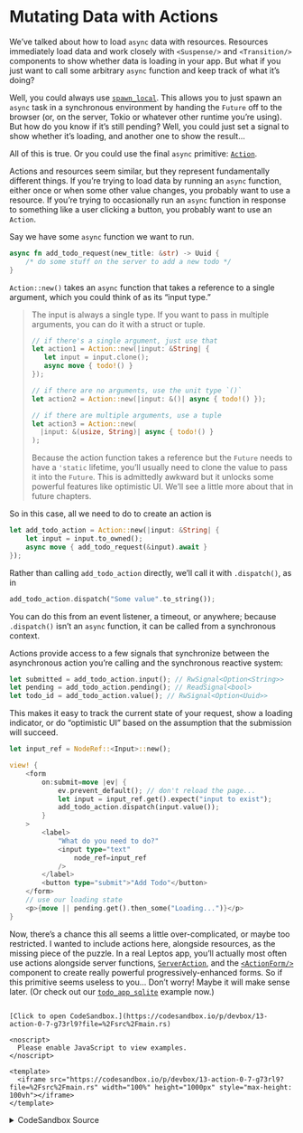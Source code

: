 # Mutating Data with Actions

We’ve talked about how to load `async` data with resources. Resources immediately load data and work closely with `<Suspense/>` and `<Transition/>` components to show whether data is loading in your app. But what if you just want to call some arbitrary `async` function and keep track of what it’s doing?

Well, you could always use [`spawn_local`](https://docs.rs/leptos/latest/leptos/task/fn.spawn_local.html). This allows you to just spawn an `async` task in a synchronous environment by handing the `Future` off to the browser (or, on the server, Tokio or whatever other runtime you’re using). But how do you know if it’s still pending? Well, you could just set a signal to show whether it’s loading, and another one to show the result...

All of this is true. Or you could use the final `async` primitive: [`Action`](https://docs.rs/leptos/latest/leptos/reactive/actions/struct.Action.html).

Actions and resources seem similar, but they represent fundamentally different things. If you’re trying to load data by running an `async` function, either once or when some other value changes, you probably want to use a resource. If you’re trying to occasionally run an `async` function in response to something like a user clicking a button, you probably want to use an `Action`.

Say we have some `async` function we want to run.

```rust
async fn add_todo_request(new_title: &str) -> Uuid {
    /* do some stuff on the server to add a new todo */
}
```

`Action::new()` takes an `async` function that takes a reference to a single argument, which you could think of as its “input type.”

> The input is always a single type. If you want to pass in multiple arguments, you can do it with a struct or tuple.
>
> ```rust
> // if there's a single argument, just use that
> let action1 = Action::new(|input: &String| {
>    let input = input.clone();
>    async move { todo!() }
> });
>
> // if there are no arguments, use the unit type `()`
> let action2 = Action::new(|input: &()| async { todo!() });
>
> // if there are multiple arguments, use a tuple
> let action3 = Action::new(
>   |input: &(usize, String)| async { todo!() }
> );
> ```
>
> Because the action function takes a reference but the `Future` needs to have a `'static` lifetime, you’ll usually need to clone the value to pass it into the `Future`. This is admittedly awkward but it unlocks some powerful features like optimistic UI. We’ll see a little more about that in future chapters.

So in this case, all we need to do to create an action is

```rust
let add_todo_action = Action::new(|input: &String| {
    let input = input.to_owned();
    async move { add_todo_request(&input).await }
});
```

Rather than calling `add_todo_action` directly, we’ll call it with `.dispatch()`, as in

```rust
add_todo_action.dispatch("Some value".to_string());
```

You can do this from an event listener, a timeout, or anywhere; because `.dispatch()` isn’t an `async` function, it can be called from a synchronous context.

Actions provide access to a few signals that synchronize between the asynchronous action you’re calling and the synchronous reactive system:

```rust
let submitted = add_todo_action.input(); // RwSignal<Option<String>>
let pending = add_todo_action.pending(); // ReadSignal<bool>
let todo_id = add_todo_action.value(); // RwSignal<Option<Uuid>>
```

This makes it easy to track the current state of your request, show a loading indicator, or do “optimistic UI” based on the assumption that the submission will succeed.

```rust
let input_ref = NodeRef::<Input>::new();

view! {
    <form
        on:submit=move |ev| {
            ev.prevent_default(); // don't reload the page...
            let input = input_ref.get().expect("input to exist");
            add_todo_action.dispatch(input.value());
        }
    >
        <label>
            "What do you need to do?"
            <input type="text"
                node_ref=input_ref
            />
        </label>
        <button type="submit">"Add Todo"</button>
    </form>
    // use our loading state
    <p>{move || pending.get().then_some("Loading...")}</p>
}
```

Now, there’s a chance this all seems a little over-complicated, or maybe too restricted. I wanted to include actions here, alongside resources, as the missing piece of the puzzle. In a real Leptos app, you’ll actually most often use actions alongside server functions, [`ServerAction`](https://docs.rs/leptos/latest/leptos/server/struct.ServerAction.html), and the [`<ActionForm/>`](https://docs.rs/leptos/latest/leptos/form/fn.ActionForm.html) component to create really powerful progressively-enhanced forms. So if this primitive seems useless to you... Don’t worry! Maybe it will make sense later. (Or check out our [`todo_app_sqlite`](https://github.com/leptos-rs/leptos/blob/main/examples/todo_app_sqlite/src/todo.rs) example now.)

```admonish sandbox title="Live example" collapsible=true

[Click to open CodeSandbox.](https://codesandbox.io/p/devbox/13-action-0-7-g73rl9?file=%2Fsrc%2Fmain.rs)

<noscript>
  Please enable JavaScript to view examples.
</noscript>

<template>
  <iframe src="https://codesandbox.io/p/devbox/13-action-0-7-g73rl9?file=%2Fsrc%2Fmain.rs" width="100%" height="1000px" style="max-height: 100vh"></iframe>
</template>

```

<details>
<summary>CodeSandbox Source</summary>

```rust
use gloo_timers::future::TimeoutFuture;
use leptos::{html::Input, prelude::*};
use uuid::Uuid;
use send_wrapper;

// Here we define an async function
// This could be anything: a network request, database read, etc.
// Think of it as a mutation: some imperative async action you run,
// whereas a resource would be some async data you load
async fn add_todo(text: &str) -> Uuid {
    _ = text;
    // fake a one-second delay
    // SendWrapper allows us to use this !Send browser API; don't worry about it
    send_wrapper::SendWrapper::new(TimeoutFuture::new(1_000)).await;
    // pretend this is a post ID or something
    Uuid::new_v4()
}

#[component]
pub fn App() -> impl IntoView {
    // an action takes an async function with single argument
    // it can be a simple type, a struct, or ()
    let add_todo = Action::new(|input: &String| {
        // the input is a reference, but we need the Future to own it
        // this is important: we need to clone and move into the Future
        // so it has a 'static lifetime
        let input = input.to_owned();
        async move { add_todo(&input).await }
    });

    // actions provide a bunch of synchronous, reactive variables
    // that tell us different things about the state of the action
    let submitted = add_todo.input();
    let pending = add_todo.pending();
    let todo_id = add_todo.value();

    let input_ref = NodeRef::<Input>::new();

    view! {
        <form
            on:submit=move |ev| {
                ev.prevent_default(); // don't reload the page...
                let input = input_ref.get().expect("input to exist");
                add_todo.dispatch(input.value());
            }
        >
            <label>
                "What do you need to do?"
                <input type="text"
                    node_ref=input_ref
                />
            </label>
            <button type="submit">"Add Todo"</button>
        </form>
        <p>{move || pending.get().then_some("Loading...")}</p>
        <p>
            "Submitted: "
            <code>{move || format!("{:#?}", submitted.get())}</code>
        </p>
        <p>
            "Pending: "
            <code>{move || format!("{:#?}", pending.get())}</code>
        </p>
        <p>
            "Todo ID: "
            <code>{move || format!("{:#?}", todo_id.get())}</code>
        </p>
    }
}

fn main() {
    leptos::mount::mount_to_body(App)
}
```

</details>
</preview>
